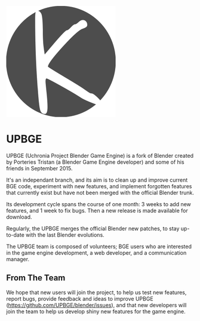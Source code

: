 ![alt text](img/logo.png)


# UPBGE

UPBGE (Uchronia Project Blender Game Engine) is a fork of Blender created by Porteries Tristan (a Blender Game Engine developer) and some of his friends in September 2015.

It's an independant branch, and its aim is to clean up and improve current BGE code, experiment with new features, and implement forgotten  features that currently exist but have not been merged with the official Blender trunk.

Its development cycle spans the course of one month: 3 weeks to add new features, and 1 week to fix bugs. Then a new release is made available for download.

Regularly, the UPBGE merges the official Blender new patches, to stay up-to-date with the last Blender evolutions.

The UPBGE team is composed of volunteers; BGE users who are interested in the game engine development, a web developer, and a communication manager.

## From The Team
We hope that new users will join the project, to help us test new features, report bugs, provide feedback and ideas to improve UPBGE (https://github.com/UPBGE/blender/issues), and that new developers will join the team to help us develop shiny new features for the game engine.
